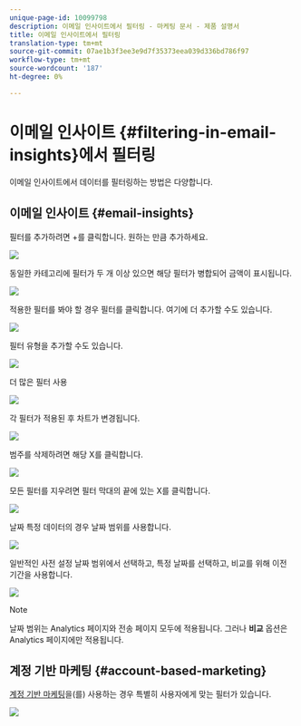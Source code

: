 ```yaml
---
unique-page-id: 10099798
description: 이메일 인사이트에서 필터링 - 마케팅 문서 - 제품 설명서
title: 이메일 인사이트에서 필터링
translation-type: tm+mt
source-git-commit: 07ae1b3f3ee3e9d7f35373eea039d336bd786f97
workflow-type: tm+mt
source-wordcount: '187'
ht-degree: 0%

---
```



# 이메일 인사이트 {#filtering-in-email-insights}에서 필터링

이메일 인사이트에서 데이터를 필터링하는 방법은 다양합니다.

## 이메일 인사이트 {#email-insights}

필터를 추가하려면 +를 클릭합니다. 원하는 만큼 추가하세요.

![](assets/one-2.png)

동일한 카테고리에 필터가 두 개 이상 있으면 해당 필터가 병합되어 금액이 표시됩니다.

![](assets/state.png)

적용한 필터를 봐야 할 경우 필터를 클릭합니다. 여기에 더 추가할 수도 있습니다.

![](assets/states.png)

필터 유형을 추가할 수도 있습니다.

![](assets/os.png)

더 많은 필터 사용

![](assets/more-filters.png)

각 필터가 적용된 후 차트가 변경됩니다.

![](assets/filtered-chart.png)

범주를 삭제하려면 해당 X를 클릭합니다.

![](assets/filter1.png)

모든 필터를 지우려면 필터 막대의 끝에 있는 X를 클릭합니다.

![](assets/filter2.png)

날짜 특정 데이터의 경우 날짜 범위를 사용합니다.

![](assets/date-click.png)

일반적인 사전 설정 날짜 범위에서 선택하고, 특정 날짜를 선택하고, 비교를 위해 이전 기간을 사용합니다.

![](assets/date-range.png)

>[!NOTE]
>
>날짜 범위는 Analytics 페이지와 전송 페이지 모두에 적용됩니다. 그러나 **비교** 옵션은 Analytics 페이지에만 적용됩니다.

## 계정 기반 마케팅 {#account-based-marketing}

[계정 기반 마케팅](http://docs.marketo.com/display/DOCS/Account+Based+Marketing+Overview)을(를) 사용하는 경우 특별히 사용자에게 맞는 필터가 있습니다.

![](assets/abm.png)

